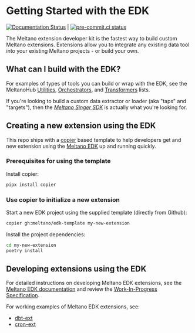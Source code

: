# Getting Started with the EDK

[![Documentation Status](https://readthedocs.org/projects/meltano-edk/badge/?version=latest)](https://edk.meltano.com/en/latest/?badge=latest) |
[![pre-commit.ci status](https://results.pre-commit.ci/badge/github/meltano/edk/main.svg)](https://results.pre-commit.ci/latest/github/meltano/edk/main)

The Meltano extension developer kit is the fastest way to build custom Meltano extensions. Extensions allow you to integrate any existing data tool into your existing Meltano projects - or build your own.

## What can I build with the EDK?

For examples of types of tools you can build or wrap with the EDK, see the MeltanoHub [Utilities](https://hub.meltano.com/utilities/), [Orchestrators](https://hub.meltano.com/orchestrators), and [Transformers](https://hub.meltano.com/transformers/) lists.

If you're looking to build a custom data extractor or loader (aka "taps" and "targets"), then the [*Meltano Singer SDK*](https://github.com/meltano/singer-sdk) is actually what you're looking for.

## Creating a new extension using the EDK

This repo ships with a [copier](https://copier.readthedocs.io/en/stable/) based template to help developers get and new extension using the [Meltano EDK](https://edk.meltano.com) up and running quickly.

### Prerequisites for using the template

Install copier:

```bash
pipx install copier
```

### Use copier to initialize a new extension

Start a new EDK project using the supplied template (directly from Github):

```bash
copier gh:meltano/edk-template my-new-extension
```

Install the project dependencies:

```bash
cd my-new-extension
poetry install
```

## Developing extensions using the EDK

For detailed instructions on developing Meltano EDK extensions, see the [Meltano EDK documentation](https://edk.meltano.com) and review the [Work-In-Progress Specification](https://github.com/meltano/edk/blob/main/README.md).

For working examples of Meltano EDK extensions, see:

- [dbt-ext](https://github.com/meltano/dbt-ext)
- [cron-ext](https://github.com/meltano/cron-ext)
